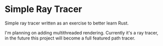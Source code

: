 # Simple Ray Tracer
Simple ray tracer written as an exercise to better learn Rust. 

I'm planning on adding multithreaded rendering. Currently it's a ray tracer, in the future this project will become a full featured path tracer. 

